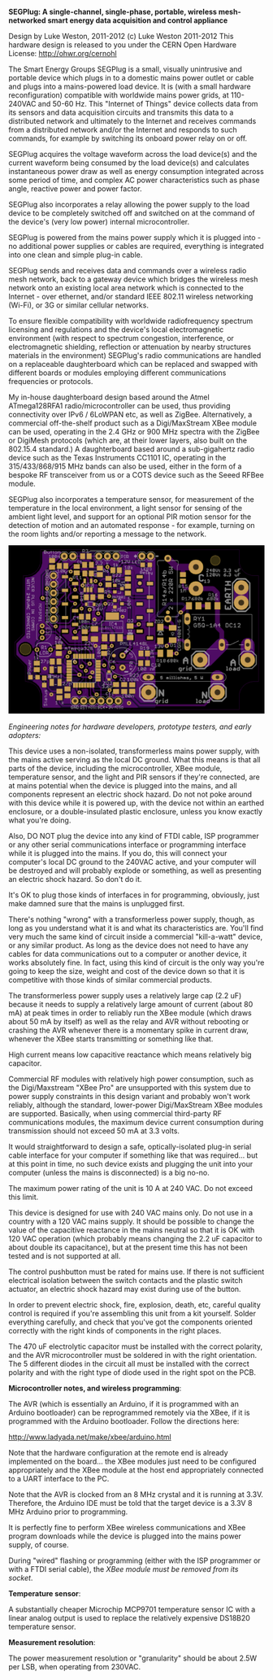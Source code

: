 
**SEGPlug: A single-channel, single-phase, portable, wireless mesh-networked smart energy data acquisition and control appliance**

Design by Luke Weston, 2011-2012
(c) Luke Weston 2011-2012
This hardware design is released to you under the CERN Open Hardware License: http://ohwr.org/cernohl

The Smart Energy Groups SEGPlug is a small, visually unintrusive and portable device which plugs in to a domestic mains power outlet or cable and plugs into a mains-powered
load device. It is (with a small hardware reconfiguration) compatible with worldwide mains power grids, at 110-240VAC and 50-60 Hz. This "Internet of Things" device collects
data from its sensors and data acquisition circuits and transmits this data to a distributed network and ultimately to the Internet and receives commands from a distributed
network and/or the Internet and responds to such commands, for example by switching its onboard power relay on or off. 

SEGPlug acquires the voltage waveform across the load device(s) and the current waveform being consumed by the load device(s) and calculates instantaneous power draw as well
as energy consumption integrated across some period of time, and complex AC power characteristics such as phase angle, reactive power and power factor.

SEGPlug also incorporates a relay allowing the power supply to the load device to be completely switched off and switched on at the command of the device's (very low power)
internal microcontroller.

SEGPlug is powered from the mains power supply which it is plugged into - no additional power supplies or cables are required, everything is integrated into one clean and
simple plug-in cable.

SEGPlug sends and receives data and commands over a wireless radio mesh network, back to a gateway device which bridges the wireless mesh network onto an existing local area
network which is connected to the Internet - over ethernet, and/or standard IEEE 802.11 wireless networking (Wi-Fi), or 3G or similar cellular networks.

To ensure flexible compatibility with worldwide radiofrequency spectrum licensing and regulations and the device's local electromagnetic environment (with respect to spectrum
congestion, interference, or electromagnetic shielding, reflection or attenuation by nearby structures materials in the environment) SEGPlug's radio communications are handled
on a replaceable daughterboard which can be replaced and swapped with different boards or modules employing different communications frequencies or protocols.

My in-house daughterboard design based around the Atmel ATmega128RFA1 radio/microcontroller can be used, thus providing connectivity over IPv6 / 6LoWPAN etc, as well as
ZigBee. Alternatively, a commercial off-the-shelf product such as a Digi/MaxStream XBee module can be used, operating in the 2.4 GHz or 900 MHz spectra with the ZigBee or
DigiMesh protocols (which are, at their lower layers, also built on the 802.15.4 standard.) A daughterboard based around a sub-gigahertz radio device such as the Texas
Instruments CC1101 IC, operating in the 315/433/868/915 MHz bands can also be used, either in the form of a bespoke RF transceiver from us or a COTS device such as the
Seeed RFBee module.

SEGPlug also incorporates a temperature sensor, for measurement of the temperature in the local environment, a light sensor for sensing of the ambient light level, and support
for an optional PIR motion sensor for the detection of motion and an automated response - for example, turning on the room lights and/or reporting a message to the network.

![Alt text](https://github.com/lukeweston/SEGPlug/raw/master/SEGplug-pcb.png)

*Engineering notes for hardware developers, prototype testers, and early adopters:*

This device uses a non-isolated, transformerless mains power supply, with the mains active serving as the local DC ground. What this means is that all parts of the device,
including the microcontroller, XBee module, temperature sensor, and the light and PIR sensors if they're connected, are at mains potential when the device is plugged into the
mains, and all components represent an electric shock hazard. Do not not poke around with this device while it is powered up, with the device not within an earthed enclosure,
or a double-insulated plastic enclosure, unless you know exactly what you're doing.

Also, DO NOT plug the device into any kind of FTDI cable, ISP programmer or any other serial communications interface or programming interface while it is plugged into the
mains. If you do, this will connect your computer's local DC ground to the 240VAC active, and your computer will be destroyed and will probably explode or something, as well
as presenting an electric shock hazard. So don't do it.

It's OK to plug those kinds of interfaces in for programming, obviously, just make damned sure that the mains is unplugged first.

There's nothing "wrong" with a transformerless power supply, though, as long as you understand what it is and what its characteristics are. You'll find very much the same kind
of circuit inside a commercial "kill-a-watt" device, or any similar product. As long as the device does not need to have any cables for data communications out to a computer
or another device, it works absolutely fine. In fact, using this kind of circuit is the only way you're going to keep the size, weight and cost of the device down so that it
is competitive with those kinds of similar commercial products.

The transformerless power supply uses a relatively large cap (2.2 uF) because it needs to supply a relatively large amount of current (about 80 mA) at peak times in order to
reliably run the XBee module (which draws about 50 mA by itself) as well as the relay and AVR without rebooting or crashing the AVR whenever there is a momentary spike in
current draw, whenever the XBee starts transmitting or something like that.

High current means low capacitive reactance which means relatively big capacitor.

Commercial RF modules with relatively high power consumption, such as the Digi/Maxstream "XBee Pro" are unsupported with this system due to power supply constraints in this
design variant and probably won't work reliably, although the standard, lower-power Digi/MaxStream XBee modules are supported. Basically, when using commercial third-party
RF communications modules, the maximum device current consumption during transmission should not exceed 50 mA at 3.3 volts.

It would straightforward to design a safe, optically-isolated plug-in serial cable interface for your computer if something like that was required... but at this point in
time, no such device exists and plugging the unit into your computer (unless the mains is disconnected) is a big no-no.

The maximum power rating of the unit is 10 A at 240 VAC. Do not exceed this limit.

This device is designed for use with 240 VAC mains only. Do not use in a country with a 120 VAC mains supply. It should be possible to change the value of the
capacitive reactance in the mains neutral so that it is OK with 120 VAC operation (which probably means changing the 2.2 uF capacitor to about double its capacitance), but at
the present time this has not been tested and is not supported at all.

The control pushbutton must be rated for mains use. If there is not sufficient electrical isolation between the switch contacts and the plastic switch actuator, an electric
shock hazard may exist during use of the button.

In order to prevent electric shock, fire, explosion, death, etc, careful quality control is required if you're assembling this unit from a kit yourself. Solder everything
carefully, and check that you've got the components oriented correctly with the right kinds of components in the right places.

The 470 uF electrolytic capacitor must be installed with the correct polarity, and the AVR microcontroller must be soldered in with the right orientation.
The 5 different diodes in the circuit all must be installed with the correct polarity and with the right type of diode used in the right spot on the PCB.

**Microcontroller notes, and wireless programming**:

The AVR (which is essentially an Arduino, if it is programmed with an Arduino bootloader) can be reprogrammed remotely via the XBee, if it is programmed with the Arduino
bootloader. Follow the directions here:

http://www.ladyada.net/make/xbee/arduino.html

Note that the hardware configuration at the remote end is already implemented on the board... the XBee modules just need to be configured appropriately and the XBee module
at the host end appropriately connected to a UART interface to the PC.

Note that the AVR is clocked from an 8 MHz crystal and it is running at 3.3V. Therefore, the Arduino IDE must be told that the target device is a 3.3V 8 MHz Arduino prior to
programming.

It is perfectly fine to perform XBee wireless communications and XBee program downloads while the device is plugged into the mains power supply, of course.

During "wired" flashing or programming (either with the ISP programmer or with a FTDI serial cable), the *XBee module must be removed from its socket*.

**Temperature sensor**:

A substantially cheaper Microchip MCP9701 temperature sensor IC with a linear analog output is used to replace the relatively expensive DS18B20 temperature sensor.

**Measurement resolution**:

The power measurement resolution or "granularity" should be about 2.5W per LSB, when operating from 230VAC.

